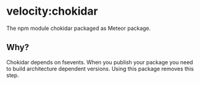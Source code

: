 # velocity:chokidar

The npm module chokidar packaged as Meteor package.

## Why?

Chokidar depends on fsevents. When you publish your package you need to
build architecture dependent versions. Using this package removes this step.
